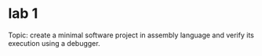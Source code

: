 # lab 1

Topic: create a minimal software project in assembly language and verify its execution using a debugger.
